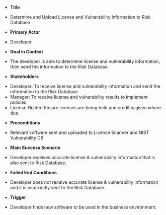 * **Title**  
 + Determine and Upload License and Vulnerability Information to Risk Database

* **Primary Actor**
 + Developer

* **Goal in Context**
 + The developer is able to determine license and vulnerability information, then send the information to the Risk Database.
 
* **Stakeholders**
 + Developer: To receive license and vulnerability information and send the information to the Risk Database.
 + Manager: To receive license and vulnerability results to implement policies
 + License Holder: Ensure licenses are being held and credit is given where due.
 
* **Preconditions**
 + Relevant software sent and uploaded to License Scanner and NIST Vulnerability DB.
 
* **Main Success Scenario**
 + Developer receives accurate license & vulnerability information that is also sent to Risk Database.
 
* **Failed End Conditions**
 + Developer does not receive accurate license & vulnerability information and it is incorrectly sent to the Risk Database.
 
* **Trigger**
 + Developer finds new software to be used in the business environment.
